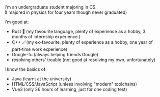 I'm an undergraduate student majoring in CS.  
(I majored in physics for four years though never graduated)  

I'm good at:  
- Rust 🦀 (my favourite language, plenty of experience as a hobby, 3 months of internship experience.)
- C++ 🪄(my ex-favourite, plenty of experience as a hobby, one year of part-time work experience)
- Google-fu (always helping friends Google)
- resolving others' trouble (not good at resolving my own, unfortunately)

I know the basics of:
- Java (learnt at the university)
- HTML/CSS/JavaScript (unless involving "modern" toolchains)
- Vue3 (only 26 hours of learning, just for one coding test)
